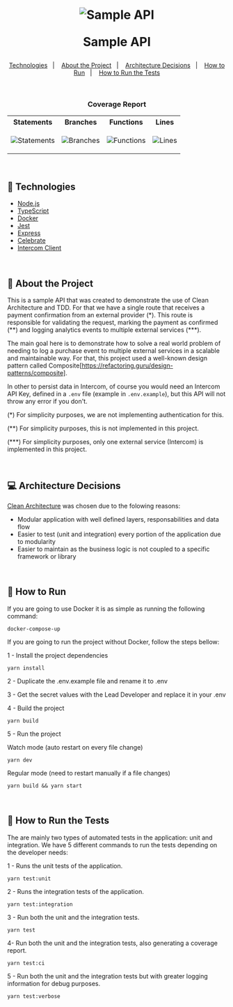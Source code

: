 <h1 align="center">
    <img alt="Sample API" ttle="Sample API" src="https://i.postimg.cc/7YX4x91N/logo.png" />
    <p>Sample API</p>
</h1>

<p align="center">
  <a href="#-technologies">Technologies</a>&nbsp;&nbsp;&nbsp;|&nbsp;&nbsp;&nbsp;
  <a href="#-about-the-project">About the Project</a>&nbsp;&nbsp;&nbsp;|&nbsp;&nbsp;&nbsp;
  <a href="#-architecture-decisions">Architecture Decisions</a>&nbsp;&nbsp;&nbsp;|&nbsp;&nbsp;&nbsp;
  <a href="#-how-to-run">How to Run</a>&nbsp;&nbsp;&nbsp;|&nbsp;&nbsp;&nbsp;
  <a href="#-how-to-run-the-tests">How to Run the Tests</a>
</p>

<br />

<div align="center">
    <h3 colspan="4">Coverage Report</h3>
</div>

<div align="center">
<table>
<thead>
</thead>
<tbody>
  <tr>
    <th>Statements</th>
    <th>Branches</th>
    <th>Functions</th>
    <th>Lines</th>
  </tr>
  <tr>
  <td>

![Statements](https://img.shields.io/badge/statements-100%25-brightgreen.svg?style=flat)

  </td>

  <td>

![Branches](https://img.shields.io/badge/branches-100%25-brightgreen.svg?style=flat)

  </td>

  <td>

![Functions](https://img.shields.io/badge/functions-100%25-brightgreen.svg?style=flat)

  </td>

  <td>

![Lines](https://img.shields.io/badge/lines-100%25-brightgreen.svg?style=flat)

  </td>
  </tr>
</tbody>
</table>
</div>

<br />

## 🚀 Technologies

-   [Node.js](https://nodejs.org/en/)
-   [TypeScript](https://www.typescriptlang.org/)
-   [Docker](https://www.docker.com/)
-   [Jest](https://jestjs.io/)
-   [Express](https://expressjs.com/)
-   [Celebrate](https://github.com/arb/celebrate)
-   [Intercom Client](https://github.com/intercom/intercom-node)

<br/>

## 📜 About the Project

This is a sample API that was created to demonstrate the use of Clean Architecture and TDD. For that
we have a single route that receives a payment confirmation from an external provider (\*). This
route is responsible for validating the request, marking the payment as confirmed (\*\*) and logging
analytics events to multiple external services (\*\*\*).

The main goal here is to demonstrate how to solve a real world problem of needing to log a purchase
event to multiple external services in a scalable and maintainable way. For that, this project used
a well-known design pattern called Composite[https://refactoring.guru/design-patterns/composite].

In other to persist data in Intercom, of course you would need an Intercom API Key, defined in a
`.env` file (example in `.env.example`), but this API will not throw any error if you don't.

(\*) For simplicity purposes, we are not implementing authentication for this.

(\*\*) For simplicity purposes, this is not implemented in this project.

(\*\*\*) For simplicity purposes, only one external service (Intercom) is implemented in this
project.

<br/>

## 💻 Architecture Decisions

[Clean Architecture](https://www.freecodecamp.org/news/a-quick-introduction-to-clean-architecture-990c014448d2/)
was chosen due to the folowing reasons:

-   Modular application with well defined layers, responsabilities and data flow
-   Easier to test (unit and integration) every portion of the application due to modularity
-   Easier to maintain as the business logic is not coupled to a specific framework or library

<br/>

## 🏁 How to Run

If you are going to use Docker it is as simple as running the following command:

```
docker-compose-up
```

If you are going to run the project without Docker, follow the steps bellow:

1 - Install the project dependencies

```
yarn install
```

2 - Duplicate the .env.example file and rename it to .env

3 - Get the secret values with the Lead Developer and replace it in your .env

4 - Build the project

```
yarn build
```

5 - Run the project

Watch mode (auto restart on every file change)

```
yarn dev
```

Regular mode (need to restart manually if a file changes)

```
yarn build && yarn start
```

<br/>

## 🧪 How to Run the Tests

The are mainly two types of automated tests in the application: unit and integration. We have 5
different commands to run the tests depending on the developer needs:

1 - Runs the unit tests of the application.

```
yarn test:unit
```

2 - Runs the integration tests of the application.

```
yarn test:integration
```

3 - Run both the unit and the integration tests.

```
yarn test
```

4- Run both the unit and the integration tests, also generating a coverage report.

```
yarn test:ci
```

5 - Run both the unit and the integration tests but with greater logging information for debug
purposes.

```
yarn test:verbose
```
